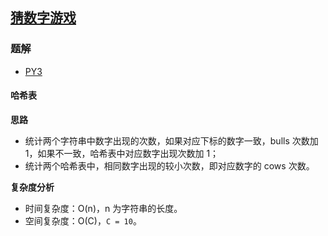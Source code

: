 ## [猜数字游戏](https://leetcode.cn/problems/bulls-and-cows/)

### 题解
+ [PY3](../../py3/384/299.py)

#### 哈希表
**思路**
+ 统计两个字符串中数字出现的次数，如果对应下标的数字一致，bulls 次数加 1，如果不一致，哈希表中对应数字出现次数加 1；
+ 统计两个哈希表中，相同数字出现的较小次数，即对应数字的 cows 次数。

**复杂度分析**
+ 时间复杂度：O(n)，n 为字符串的长度。
+ 空间复杂度：O(C)，`C = 10`。